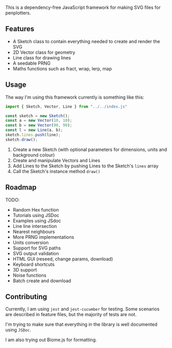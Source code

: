 This is a dependency-free JavaScript framework for making SVG files for penplotters.

## Features

- A Sketch class to contain everything needed to create and render the SVG
- 2D Vector class for geometry
- Line class for drawing lines
- A seedable PRNG
- Maths functions such as fract, wrap, lerp, map

## Usage

The way I'm using this framework currently is something like this:

```js
import { Sketch, Vector, Line } from "../../index.js"

const sketch = new Sketch();
const a = new Vector(10, 10);
const b = new Vector(90, 90);
const l = new Line(a, b);
sketch.lines.push(line);
sketch.draw();
```

1. Create a new Sketch (with optional parameters for dimensions, units and background colour)
2. Create and manipulate Vectors and Lines
3. Add Lines to the Sketch by pushing Lines to the Sketch's `lines` array
4. Call the Sketch's instance method `draw()`

## Roadmap

TODO:
- Random Hex function
- Tutorials using JSDoc
- Examples using JSdoc
- Line line intersection
- Nearest neighbours
- More PRNG implementations
- Units conversion
- Support for SVG paths
- SVG output validation
- HTML GUI (reseed, change params, download)
- Keyboard shortcuts
- 3D support
- Noise functions
- Batch create and download

## Contributing

Currently, I am using `jest` and `jest-cucumber` for testing. Some scenarios are described in feature files, but the majority of tests are not.

I'm trying to make sure that everything in the library is well documented using `JSDoc`.

I am also trying out Biome.js for formatting.